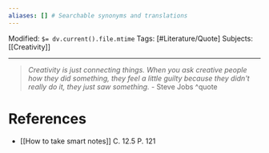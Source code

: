 ```yaml
---
aliases: [] # Searchable synonyms and translations
---
```

Modified: `$= dv.current().file.mtime`
Tags: [#Literature/Quote]
Subjects: [[Creativity]]
****

> *Creativity is just connecting things. When you ask creative people how they did something, they feel a little guilty because they didn't really do it, they just saw something.* - Steve Jobs
^quote

# References
- [[How to take smart notes]] C. 12.5 P. 121
